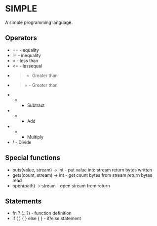 # SIMPLE
A simple programming language.

## Operators
- == - equality
- != - inequality
- <  - less than
- <= - lessequal
- >  - Greater than
- >= - Greater than
- -  - Subtract
- +  - Add
- *  - Multiply
- /  - Divide

## Special functions
- puts(value, stream) -> int - put value into stream return bytes written
- gets(count, stream) -> int - get count bytes from stream return bytes read
- open(path) -> stream       - open stream from <path> return <stream>

## Statements
- fn <name>? (<arg>...?)                   - function definition
- if ( <expr> ) { <expr> } else { <expr> } - if/else statement
